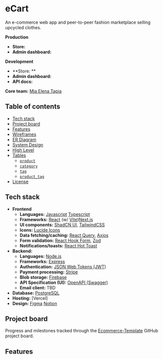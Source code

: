 # eCart 

An e-commerce web app and peer-to-peer fashion marketplace selling upcycled clothes.

**Production**

- **Store:** 
- **Admin dashboard:** 

**Development**

- **Store: ** 
- **Admin dashboard:** 
- **API docs:**

**Core team:** [Mia Elena Tapia](https://www.linkedin.com/in/miaelena/)

## Table of contents <!-- omit in toc -->

- [Tech stack](#tech-stack)
- [Project board](#project-board)
- [Features](#features)
- [Wireframes](#wireframes)
- [ER Diagram](#er-diagram)
- [System Design](#system-design)
- [High Level](#high-level)
- [Tables](#tables)
  - [`product`](#product)
  - [`category`](#category)
  - [`tag`](#tag)
  - [`product_tag`](#product_tag)
- [License](#license)

  
## Tech stack

- **Frontend**
  - **Languages:** [Javascript](https://developer.mozilla.org/en-US/docs/Web/JavaScript) [Typescript](https://www.typescriptlang.org/) 
  - **Frameworks:** [React](https://react.dev/) (w/ [Vite](https://vitejs.dev/))[Next.js](https://nextjs.org/)
  - **UI components:** [ShadCN UI](https://ui.shadcn.com/), [TailwindCSS](https://tailwindcss.com/)
  - **Icons:** [Lucide Icons](https://lucide.dev/icons/)
  - **Data fetching/caching:** [React Query](https://tanstack.com/query/latest/docs/framework/react/overview), [Axios](https://axios-http.com/docs/intro)
  - **Form validation:** [React Hook Form](https://react-hook-form.com/), [Zod](https://zod.dev/)
  - **Notifications/toasts:** [React Hot Toast](https://react-hot-toast.com/)
- **Backend:**
  - **Languages:** [Node.js](https://go.dev/)
  - **Frameworks:** [Express](https://expressjs.com/)
  - **Authentication:** [JSON Web Tokens (JWT)](https://jwt.io/)
  - **Payment processing:** [Stripe](https://stripe.com/)
  - **Blob storage:** [Firebase](https://firebase.google.com/)
  - **API Specification (UI):** [OpenAPI (Swagger)](https://github.com/swaggo/swag?tab=readme-ov-file)
  - **Email client:** TBD
- **Database:** [PostgreSQL](https://www.postgresql.org/)
- **Hosting:** [Vercel]
- **Design:** [Figma](https://figma.com/) [Notion](https://www.notion.com/)

## Project board

Progress and milestones tracked through the [Ecommerce-Template](https://github.com/users/miaskyelena/projects/2) GitHub project board.

## Features




  
 
 
